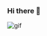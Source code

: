 ### Hi there 👋

![gif](https://c.tenor.com/NOYF3f82b_gAAAAC/programmer.gif)

<!--
**Roushan-2104/Roushan-2104** is a ✨ _special_ ✨ repository because its `README.md` (this file) appears on your GitHub profile.

Here are some ideas to get you started:

- 🔭 I’m currently working on ...
- 🌱 I’m currently learning Web Devlopement
- 👯 I’m looking to collaborate on ...
- 🤔 I’m looking for help with ...
- 💬 Ask me about ...
- 📫 How to reach me: sroushan2104@gmail.com
- 😄 Pronouns: ...
- ⚡ Fun fact: I am a Intermediate Level
-->
